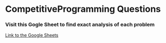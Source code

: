 ﻿# CompetitiveProgramming Questions
 
 ### Visit this Gogle Sheet to find exact analysis of each problem
<a href = 'https://docs.google.com/spreadsheets/d/1N7aZuIsUi7jkTUzTy6MtR27tQmQN69bzwZkElYyWxh0/edit#gid=0'>Link to the Google Sheets</a>
